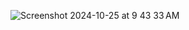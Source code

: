 ![Screenshot 2024-10-25 at 9 43 33 AM](https://github.com/user-attachments/assets/37fbcf7a-ccd3-4b79-96f6-37addb48d193)
